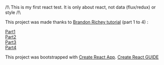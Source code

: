 /!\ This is my first react test. It is only about react, not data (flux/redux) or style /!\

This project was made thanks to [Brandon Richey tutorial](https://medium.com/@diamondgfx) (part 1 to 4) :

[Part1](https://medium.com/@diamondgfx/learning-react-with-create-react-app-part-1-a12e1833fdc)<br>
[Part2](https://medium.com/@diamondgfx/learning-react-with-create-react-app-part-2-3ad99f38b48d)<br>
[Part3](https://medium.com/@diamondgfx/learning-react-with-create-react-app-part-3-322447d14192)<br>
[Part4](https://medium.com/@diamondgfx/learning-react-with-create-react-app-part-4-9f843c8c1ccc)

This project was bootstrapped with [Create React App](https://github.com/facebookincubator/create-react-app).
[Create React GUIDE](https://github.com/facebookincubator/create-react-app/blob/master/packages/react-scripts/template/README.md)


